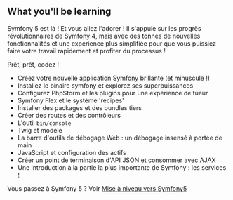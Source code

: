 ## What you'll be learning

Symfony 5 est là ! Et vous allez l'adorer ! Il s'appuie sur les progrès révolutionnaires de Symfony 4, mais avec des tonnes de nouvelles fonctionnalités 
et une expérience plus simplifiée pour que vous puissiez faire votre travail rapidement et profiter du processus !

Prêt, prêt, codez !

* Créez votre nouvelle application Symfony brillante (et minuscule !)
* Installez le binaire symfony et explorez ses superpuissances
* Configurez PhpStorm et les plugins pour une expérience de tueur
* Symfony Flex et le système 'recipes'
* Installer des packages et des bundles tiers
* Créer des routes et des contrôleurs
* L'outil `bin/console`
* Twig et modèle
* La barre d'outils de débogage Web : un débogage insensé à portée de main
* JavaScript et configuration des actifs
* Créer un point de terminaison d'API JSON et consommer avec AJAX
* Une introduction à la partie la plus importante de Symfony : les services !

Vous passez à Symfony 5 ? Voir [Mise à niveau vers Symfony5](https://knpuniversity.com/screencast/symfony5-upgrade)